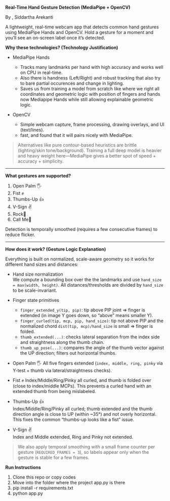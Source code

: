 **Real-Time Hand Gesture Detection (MediaPipe + OpenCV)**

By , Siddartha Arekanti

A lightweight, real-time webcam app that detects common hand gestures using MediaPipe Hands and OpenCV. Hold a gesture for a moment and you’ll see an on-screen label once it’s detected.




**Why these technologies? (Technology Justification)**

- MediaPipe Hands
  - Tracks many landmarks per hand with high accuracy and works well on CPU in real-time.
  - Also there is handness (Left/Right) and robust tracking that also try to bare partial occurences and change in lighting.
  - Saves us from training a model from scratch like where we right all coordinates and geometric logic with position of fingers and hands now Mediapipe Hands while still allowing explainable geometric logic.

- OpenCV
  - Simple webcam capture, frame processing, drawing overlays, and UI (text/lines).
  - fast, and found that it will pairs nicely with MediaPipe.

> Alternatives like pure contour-based heuristics are brittle (lighting/skin tone/background). Training a full deep model is heavier and heavy weight here—MediaPipe gives a better spot of speed + accuracy + simplicity.

---
**What gestures are supported?**


1. Open Palm 🖐️  
2.  Fist ✊  
3. Thumbs-Up 👍  
4. V-Sign ✌️
5. Rock🤘
6. Call Me🤙 

Detection is temporally smoothed (requires a few consecutive frames) to reduce flicker.

---

**How does it work? (Gesture Logic Explanation)**

Everything is built on normalized, scale-aware geometry so it works for different hand sizes and distances:

- Hand size normalization  
  We compute a bounding box over the the landmarks and use `hand_size = max(width, height)`. All distances/thresholds are divided by `hand_size` to be scale-invariant.

- Finger state primitives
  - `finger_extended_y(tip, pip)`: tip above PIP joint ⇒ finger is extended (in image Y goes down, so “above” means smaller Y).
  - `finger_curled(tip, mcp, pip, hand_size)`: tip not above PIP and the normalized chord `dist(tip, mcp)/hand_size` is small ⇒ finger is folded.
  - `thumb_extended(...)`: checks lateral separation from the index side and straightness along the thumb chain.
  - `thumb_up_pose(...)`: compares the angle of the thumb vector against the UP direction; filters out horizontal thumbs.

- Open Palm 🖐️ 
  All five fingers extended (`index, middle, ring, pinky` via Y-test + thumb via lateral/straightness checks).

- Fist ✊
  Index/Middle/Ring/Pinky all curled, and thumb is folded over (close to index/middle MCPs). This prevents a curled hand with an extended thumb from being mislabeled.

- Thumbs-Up 👍  
  Index/Middle/Ring/Pinky all curled; thumb extended and the thumb direction angle is close to UP (within ~35°) and not overly horizontal. This fixes the common “thumbs-up looks like a fist” issue.

- V-Sign ✌️  
  Index and Middle extended, Ring and Pinky not extended.

> We also apply temporal smoothing with a small frame counter per gesture (`REQUIRED_FRAMES = 3`), so labels appear only when the gesture is stable for a few frames.


**Run Instructions**
1. Clone this repo or copy codes 
2. Move into the folder where the project app.py is there
3. pip install -r requirements.txt
4. python app.py


